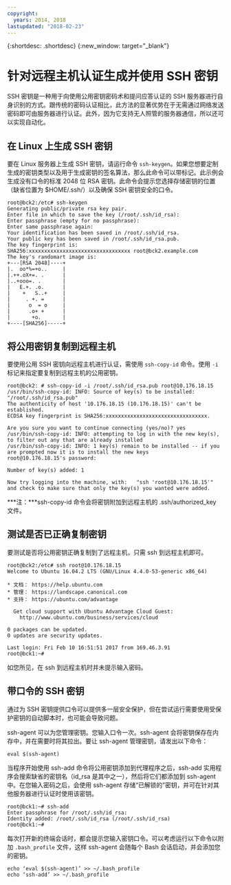 ```yaml
---
copyright:
  years: 2014, 2018
lastupdated: "2018-02-23"
---
```


{:shortdesc: .shortdesc}
{:new_window: target="_blank"}

# 针对远程主机认证生成并使用 SSH 密钥

SSH 密钥是一种用于向使用公用密钥密码术和提问应答认证的 SSH 服务器进行自身识别的方式。跟传统的密码认证相比，此方法的显著优势在于无需通过网络发送密码即可由服务器进行认证。此外，因为它支持无人照管的服务器通信，所以还可以实现自动化。

## 在 Linux 上生成 SSH 密钥

要在 Linux 服务器上生成 SSH 密钥，请运行命令 `ssh-keygen`。如果您想要定制生成的密钥类型以及用于生成密钥的签名算法，那么此命令可以带标记。此示例会生成没有口令的标准 2048 位 RSA 密钥。此命令会提示您选择存储密钥的位置（缺省位置为 $HOME/.ssh/）以及确保 SSH 密钥安全的口令。

    root@bck2:/etc# ssh-keygen
    Generating public/private rsa key pair.
    Enter file in which to save the key (/root/.ssh/id_rsa):
    Enter passphrase (empty for no passphrase):
    Enter same passphrase again:
    Your identification has been saved in /root/.ssh/id_rsa.
    Your public key has been saved in /root/.ssh/id_rsa.pub.
    The key fingerprint is:
    SHA256:xxxxxxxxxxxxxxxxxxxxxxxxxxxxxxxxx root@bck2.example.com
    The key's randomart image is:
    +---[RSA 2048]----+
    |.  oo*%=+o..     |
    |.++.oX+=. .      |
    |..+ooo=. .       |
    |   E.+. .o.      |
    |    +   S..+     |
    |     . +. =      |
    |      o  = o     |
    |      .o+ +      |
    |       +o.       |
    +----[SHA256]-----+



## 将公用密钥复制到远程主机

要使用公用 SSH 密钥向远程主机进行认证，需使用 `ssh-copy-id` 命令。使用 `-i` 标记来指定要复制到远程主机的公用密钥。

    root@bck2: # ssh-copy-id -i /root/.ssh/id_rsa.pub root@10.176.18.15
    /usr/bin/ssh-copy-id: INFO: Source of key(s) to be installed: "/root/.ssh/id_rsa.pub"
    The authenticity of host '10.176.18.15 (10.176.18.15)' can't be established.
    ECDSA key fingerprint is SHA256:xxxxxxxxxxxxxxxxxxxxxxxxxxxxxxxxx.

    Are you sure you want to continue connecting (yes/no)? yes
    /usr/bin/ssh-copy-id: INFO: attempting to log in with the new key(s), to filter out any that are already installed
    /usr/bin/ssh-copy-id: INFO: 1 key(s) remain to be installed -- if you are prompted now it is to install the new keys
    root@10.176.18.15's password:

    Number of key(s) added: 1

    Now try logging into the machine, with:   "ssh 'root@10.176.18.15'"
    and check to make sure that only the key(s) you wanted were added.

***注：***ssh-copy-id 命令会将密钥附加到远程主机的 .ssh/authorized_key 文件。

## 测试是否已正确复制密钥

要测试是否将公用密钥正确复制到了远程主机，只需 ssh 到远程主机即可。

    root@bck2:/etc# ssh root@10.176.18.15
    Welcome to Ubuntu 16.04.2 LTS (GNU/Linux 4.4.0-53-generic x86_64)

    * 文档： https://help.ubuntu.com
    * 管理： https://landscape.canonical.com
    * 支持： https://ubuntu.com/advantage

      Get cloud support with Ubuntu Advantage Cloud Guest:
        http://www.ubuntu.com/business/services/cloud

    0 packages can be updated.
    0 updates are security updates.

    Last login: Fri Feb 10 16:51:51 2017 from 169.46.3.91
    root@bck1:~#

如您所见，在 ssh 到远程主机时并未提示输入密码。

## 带口令的 SSH 密钥

通过为 SSH 密钥提供口令可以提供多一层安全保护，但在尝试运行需要使用受保护密钥的自动脚本时，也可能会导致问题。 

ssh-agent 可以为您管理密钥。您输入口令一次。ssh-agent 会将密钥保存在内存中，并在需要时将其拉出。要让 ssh-agent 管理密钥，请发出以下命令：

    eval $(ssh-agent)

当程序开始使用 ssh-add 命令将公用密钥添加到代理程序之后，ssh-add 实用程序会搜索缺省的密钥名（id_rsa 是其中之一），然后将它们都添加到 ssh-agent 中。在您输入密码之后，会使用 ssh-agent 存储“已解锁的”密钥，并可在针对其他服务器进行认证时使用该密钥。

    root@bck1:~# ssh-add
    Enter passphrase for /root/.ssh/id_rsa:
    Identity added: /root/.ssh/id_rsa (/root/.ssh/id_rsa)
    root@bck1:~#

每次打开新的终端会话时，都会提示您输入密钥口令。可以考虑运行以下命令以附加 `.bash_profile` 文件，这样 ssh-agent 会随每个 Bash 会话启动，并会添加您的密钥。

    echo ‘eval $(ssh-agent)’ >> ~/.bash_profile
    echo ‘ssh-add’ >> ~/.bash_profile
